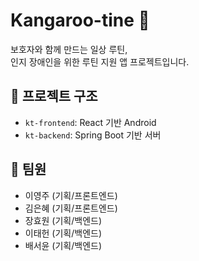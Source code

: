 # Kangaroo-tine 🦘

보호자와 함께 만드는 일상 루틴,  
인지 장애인을 위한 루틴 지원 앱 프로젝트입니다.

## 📂 프로젝트 구조
- `kt-frontend`: React 기반 Android
- `kt-backend`: Spring Boot 기반 서버

## 👥 팀원
- 이영주 (기획/프론트엔드)
- 김은혜 (기획/프론트엔드)
- 장효원 (기획/백엔드)
- 이태헌 (기획/백엔드)
- 배서윤 (기획/백엔드)  
